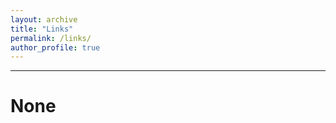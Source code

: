 ```yaml
---
layout: archive
title: "Links"
permalink: /links/
author_profile: true
---
```


- - -

None
======
